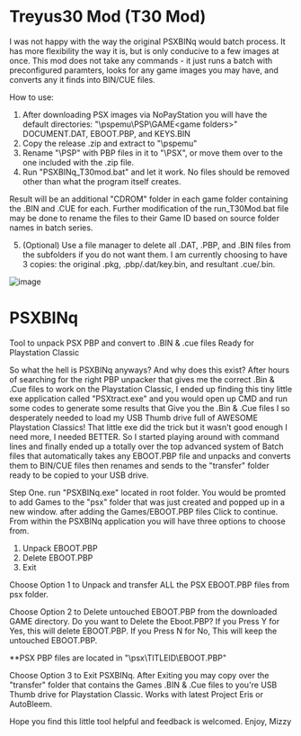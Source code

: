 # Treyus30 Mod (T30 Mod)
I was not happy with the way the original PSXBINq would batch process. It has more flexibility the way it is, but is only conducive to a few images at once. 
This mod does not take any commands - it just runs a batch with preconfigured paramters, looks for any game images you may have, and converts any it finds into BIN/CUE files. 

How to use:
1. After downloading PSX images via NoPayStation you will have the default directories: "\pspemu\PSP\GAME\<game folders>\" DOCUMENT.DAT, EBOOT.PBP, and KEYS.BIN
2. Copy the release .zip and extract to "\pspemu\"
3. Rename "\PSP\" with PBP files in it to "\PSX\", or move them over to the one included with the .zip file. 
4. Run "PSXBINq_T30mod.bat" and let it work. No files should be removed other than what the program itself creates. 

Result will be an additional "CDROM" folder in each game folder containing the .BIN and .CUE for each. Further modification of the run_T30Mod.bat file may be done to rename the files to their Game ID based on source folder names in batch series. 

5. (Optional) Use a file manager to delete all .DAT, .PBP, and .BIN files from the subfolders if you do not want them. I am currently choosing to have 3 copies: the original .pkg, .pbp/.dat/key.bin, and resultant .cue/.bin.  

![image](https://github.com/treyus30/PSXBINq-T30Mod/assets/136277393/9f041257-f1ae-4d98-b47d-a8e870c04639)



# PSXBINq
Tool to unpack PSX PBP and convert to .BIN &amp; .cue files Ready for Playstation Classic 
 
 

So what the hell is PSXBINq anyways? And why does this exist? After hours of searching for the right PBP unpacker that gives me the correct .Bin & .Cue files to work on the Playstation Classic, I ended up finding this tiny little exe application called "PSXtract.exe" and you would open up CMD and run some codes to generate some results that Give you the .Bin & .Cue files I so desperately needed to load my USB Thumb drive full of AWESOME Playstation Classics! That little exe did the trick but it wasn't good enough I need more, I needed BETTER. So I started playing around with command lines and finally ended up a totally over the top advanced system of Batch files that automatically takes any EBOOT.PBP file and unpacks and converts them to BIN/CUE files then renames and sends to the "transfer" folder ready to be copied to your USB drive.

Step One. run "PSXBINq.exe" located in root folder. You would be promted to add Games to the "psx" folder that was just created and popped up in a new window. 
after adding the Games/EBOOT.PBP files Click to continue.
From within the PSXBINq application you will have three options to choose from.
 
1) Unpack EBOOT.PBP
2) Delete EBOOT.PBP
3) Exit

Choose Option 1 to Unpack and transfer ALL the PSX EBOOT.PBP files from psx folder.
 
Choose Option 2 to Delete untouched EBOOT.PBP from the downloaded GAME directory. Do you want to Delete the Eboot.PBP? If you Press Y for Yes, this will delete EBOOT.PBP. If you Press N for No, This will keep the untouched EBOOT.PBP.
 
**PSX PBP files are located in "\psx\TITLEID\EBOOT.PBP"

Choose Option 3 to Exit PSXBINq.
After Exiting you may copy over the "transfer" folder that contains the Games .BIN & .Cue files to you're USB Thumb drive for Playstation Classic. Works with latest Project Eris or AutoBleem.
 
Hope you find this little tool helpful and feedback is welcomed.
Enjoy,
Mizzy

